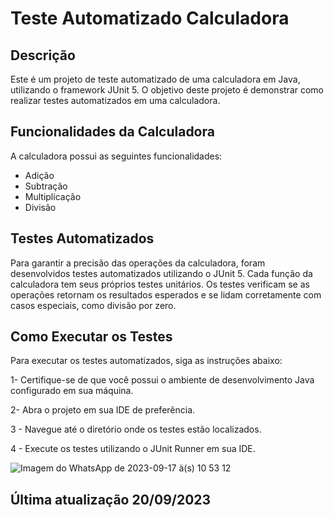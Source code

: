 # Teste Automatizado Calculadora 

## Descrição

Este é um projeto de teste automatizado de uma calculadora em Java, utilizando o framework JUnit 5. O objetivo deste projeto é demonstrar como realizar testes automatizados em uma calculadora.

## Funcionalidades da Calculadora

A calculadora possui as seguintes funcionalidades:
- Adição
- Subtração
- Multiplicação
- Divisão

## Testes Automatizados

Para garantir a precisão das operações da calculadora, foram desenvolvidos testes automatizados utilizando o JUnit 5. Cada função da calculadora tem seus próprios testes unitários. Os testes verificam se as operações retornam os resultados esperados e se lidam corretamente com casos especiais, como divisão por zero.

## Como Executar os Testes

Para executar os testes automatizados, siga as instruções abaixo:

1- Certifique-se de que você possui o ambiente de desenvolvimento Java configurado em sua máquina.

2- Abra o projeto em sua IDE de preferência.

3 - Navegue até o diretório onde os testes estão localizados.

4 - Execute os testes utilizando o JUnit Runner em sua IDE.

![Imagem do WhatsApp de 2023-09-17 à(s) 10 53 12](https://github.com/mateusmaranhaogit/Calculadora/assets/101333760/e92dacca-7082-4f96-8bc1-9bdb95cb3fcc)

## Última atualização 20/09/2023

